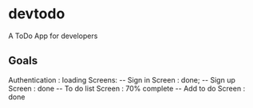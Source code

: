 # devtodo

A ToDo  App for developers

## Goals
 Authentication : loading
 Screens:
  -- Sign in  Screen : done;
  -- Sign up Screen : done
  -- To do list Screen : 70% complete
  -- Add to do Screen : done


